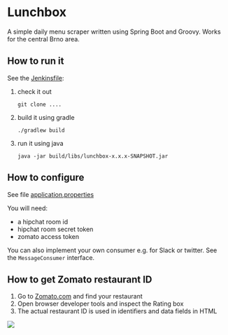 # Lunchbox

A simple daily menu scraper written using Spring Boot and Groovy. Works for the central Brno area.

## How to run it

See the [Jenkinsfile](Jenkinsfile):

1. check it out
   ```
   git clone ....
   ````
1. build it using gradle
   ```
   ./gradlew build
   ```
1. run it using java
   ```
   java -jar build/libs/lunchbox-x.x.x-SNAPSHOT.jar
   ```

## How to configure

See file [application.properties](application.properties)

You will need:

* a hipchat room id
* hipchat room secret token
* zomato access token

You can also implement your own consumer e.g. for Slack or twitter. See the `MessageConsumer` interface.

## How to get Zomato restaurant ID

1. Go to [Zomato.com](https://www.zomato.com) and find your restaurant
1. Open browser developer tools and inspect the Rating box
1. The actual restaurant ID is used in identifiers and data fields in HTML

![](.gitlab/img/knoflik.jpg)
